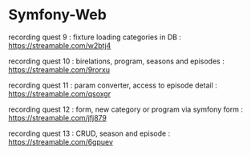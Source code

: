 # Symfony-Web
recording quest 9 : fixture loading categories in DB : 
https://streamable.com/w2btj4

recording quest 10 : birelations, program, seasons and episodes : 
https://streamable.com/9rorxu

recording quest 11 : param converter, access to episode detail : 
https://streamable.com/qsoxgr

recording quest 12 : form, new category or program via symfony form : 
https://streamable.com/jfj879

recording quest 13 : CRUD, season and episode :
https://streamable.com/6gpuev
